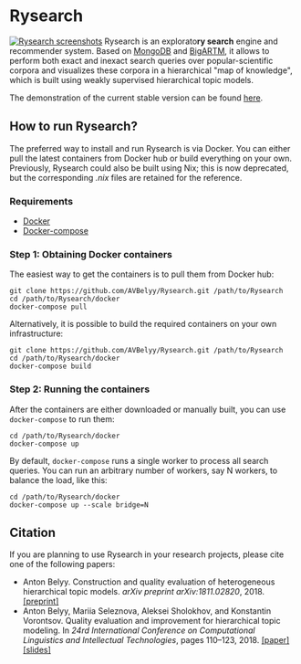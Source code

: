 # Rysearch
[![Rysearch screenshots](https://s3.eu-central-1.amazonaws.com/rysearch/rysearch-github-header.jpg)](http://rysearch.retloko.org/)
Rysearch is an explorato**ry search** engine and recommender system. Based on [MongoDB](https://www.mongodb.com/) and [BigARTM](http://bigartm.org), it allows to perform both exact and inexact search queries over popular-scientific corpora and visualizes these corpora in a hierarchical "map of knowledge", which is built using weakly supervised hierarchical topic models.

The demonstration of the current stable version can be found [here](http://rysearch.retloko.org/).

## How to run Rysearch?
The preferred way to install and run Rysearch is via Docker. You can either pull the latest containers from Docker hub or build everything on your own. Previously, Rysearch could also be built using Nix; this is now deprecated, but the corresponding *.nix* files are retained for the reference.

### Requirements
* [Docker](https://www.docker.com/products/docker-desktop)
* [Docker-compose](https://github.com/docker/compose/releases)

### Step 1: Obtaining Docker containers

The easiest way to get the containers is to pull them from Docker hub:
```
git clone https://github.com/AVBelyy/Rysearch.git /path/to/Rysearch
cd /path/to/Rysearch/docker
docker-compose pull
```

Alternatively, it is possible to build the required containers on your own infrastructure:
```
git clone https://github.com/AVBelyy/Rysearch.git /path/to/Rysearch
cd /path/to/Rysearch/docker
docker-compose build
```

### Step 2: Running the containers

After the containers are either downloaded or manually built, you can use `docker-compose` to run them:
```
cd /path/to/Rysearch/docker
docker-compose up
```

By default, `docker-compose` runs a single worker to process all search queries. You can run an arbitrary number of workers, say N workers, to balance the load, like this:
```
cd /path/to/Rysearch/docker
docker-compose up --scale bridge=N
```

## Citation
If you are planning to use Rysearch in your research projects, please cite one of the following papers:
* Anton Belyy. Construction and quality evaluation of heterogeneous hierarchical topic models. *arXiv preprint arXiv:1811.02820*, 2018. [[preprint]](https://arxiv.org/abs/1811.02820)
* Anton Belyy, Mariia Seleznova, Aleksei Sholokhov, and Konstantin Vorontsov. Quality evaluation and improvement for hierarchical topic modeling. In *24rd International Conference on Computational Linguistics and Intellectual Technologies*, pages 110–123, 2018. [[paper]](http://www.dialog-21.ru/media/4562/belyyavplusetal.pdf) [[slides]](http://www.dialog-21.ru/media/4352/belyy_seleznova.pdf)
